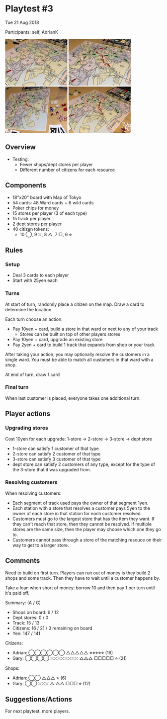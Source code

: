 # Playtest #3

Tue 21 Aug 2018

Participants: self, AdrianK

<img src="images/pt03-0652.jpg" height="150px"/>
<img src="images/pt03-0653.jpg" height="150px"/>
<img src="images/pt03-0654.jpg" height="150px"/>
<img src="images/pt03-0655.jpg" height="150px"/>

## Overview

* Testing:
	* Fewer shops/dept stores per player
	* Different number of citizens for each resource

## Components

* 18"x20" board with Map of Tokyo
* 54 cards: 48 Ward cards + 6 wild cards
* Poker chips for money
* 15 stores per player (3 of each type)
* 15 track per player
* 2 dept stores per player
* 40 citizen tokens:
	* 10 ◯, 9 ⤫, 8 △, 7 ▢, 6 ⭐︎

## Rules

### Setup

* Deal 3 cards to each player
* Start with 25yen each

### Turns

At start of turn, randomly place a citizen on the map. Draw a card to determine the location.

Each turn choose an action:

* Pay 10yen + card, build a store in that ward or next to any of your track
	* Stores can be built on top of other players stores
* Pay 10yen + card, upgrade an existing store
* Pay 2yen + card to build 1 track that expands from shop or your track

After taking your action, you may optionally resolve the customers in a single ward. You must be able to match all customers in that ward with a shop.

At end of turn, draw 1 card

### Final turn

When last customer is placed, everyone takes one additional turn.

## Player actions

### Upgrading stores

Cost 10yen for each upgrade: 1-store -> 2-store -> 3-store -> dept store

* 1-store can satisfy 1 customer of that type
* 2-store can satisfy 2 customer of that type
* 3-store can satisfy 3 customer of that type
* dept store can satisfy 2 customers of any type, except for the type of the 3-store that it was upgraded from.

### Resolving customers

When resolving customers:

* Each segment of track used pays the owner of that segment 1yen.
* Each station with a store that resolves a customer pays 5yen to the owner of each store in that station for each customer resolved.
* Customers must go to the largest store that has the item they want. If they can't reach that store, then they cannot be resolved. If multiple stores are the same size, then the player may choose which one they go to.
* Customers cannot pass through a store of the matching resouce on their way to get to a larger store.
 
## Comments

Need to build on first turn. Players can run out of money is they build 2 shops and some track. Then they have to wait until a customer happens by.

Take a loan when short of money: borrow 10 and then pay 1 per turn until it's paid off.

Summary: (A / G)

* Shops on board: 6 / 12
* Dept stores: 0 / 0
* Track: 15 / 13
* Citizens: 16 / 21 / 3 remaining on board
* Yen: 147 / 141

Citizens:

* Adrian: ◯◯◯◯◯◯ △△△△△ ⭐︎⭐︎⭐︎⭐︎⭐︎ (16)
* Gary: ◯◯◯◯ ⤫⤫⤫⤫⤫⤫⤫⤫ △△△ ▢▢▢▢▢ ⭐︎ (21)

Shops:

* Adrian: ◯◯ △△△ ⭐︎ (6)
* Gary: ◯◯ ⤫⤫⤫ △ △△ ▢▢▢ ⭐︎ (12)

## Suggestions/Actions

For next playtest, more players.
